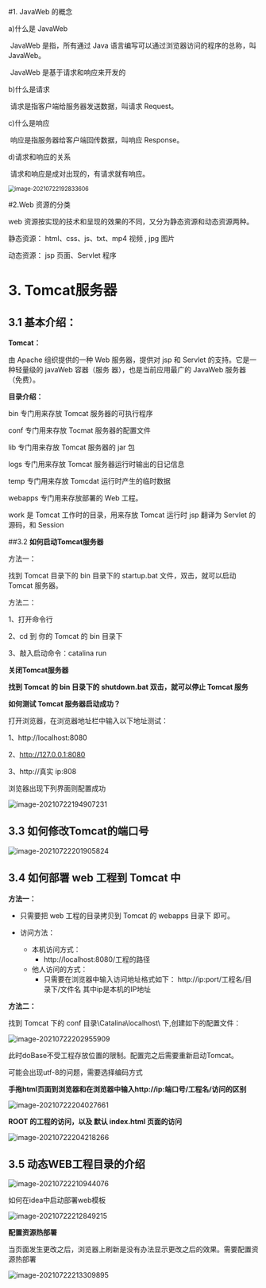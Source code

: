 #1. JavaWeb 的概念 

a)什么是 JavaWeb 

​	JavaWeb 是指，所有通过 Java 语言编写可以通过浏览器访问的程序的总称，叫 JavaWeb。 

​	JavaWeb 是基于请求和响应来开发的

b)什么是请求 

​	请求是指客户端给服务器发送数据，叫请求 Request。

c)什么是响应 

​	响应是指服务器给客户端回传数据，叫响应 Response。 

d)请求和响应的关系 

​	请求和响应是成对出现的，有请求就有响应。

<img src="JavaWeb.assets/image-20210722192833606.png" alt="image-20210722192833606" style="zoom:80%;" />

#2.Web 资源的分类

web 资源按实现的技术和呈现的效果的不同，又分为静态资源和动态资源两种。 

静态资源： html、css、js、txt、mp4 视频 , jpg 图片 

动态资源： jsp 页面、Servlet 程序



# 3. Tomcat服务器

## 3.1 基本介绍：

**Tomcat：**

由 Apache 组织提供的一种 Web 服务器，提供对 jsp 和 Servlet 的支持。它是一种轻量级的 javaWeb 容器（服务 器），也是当前应用最广的 JavaWeb 服务器（免费）。

**目录介绍：**

bin              专门用来存放 Tomcat 服务器的可执行程序 

conf            专门用来存放 Tocmat 服务器的配置文件 

lib                专门用来存放 Tomcat 服务器的 jar 包 

logs             专门用来存放 Tomcat 服务器运行时输出的日记信息 

temp           专门用来存放 Tomcdat 运行时产生的临时数据 

webapps    专门用来存放部署的 Web 工程。

work            是 Tomcat 工作时的目录，用来存放 Tomcat 运行时 jsp 翻译为 Servlet 的源码，和 Session



##3.2 **如何启动Tomcat服务器**

方法一：

找到 Tomcat 目录下的 bin 目录下的 startup.bat 文件，双击，就可以启动 Tomcat 服务器。

方法二：

1、打开命令行

 2、cd 到 你的 Tomcat 的 bin 目录下

3、敲入启动命令：catalina run



**关闭Tomcat服务器**

**找到 Tomcat 的 bin 目录下的 shutdown.bat 双击，就可以停止 Tomcat 服务**



 **如何测试 Tomcat 服务器启动成功？**

 打开浏览器，在浏览器地址栏中输入以下地址测试： 

1、http://localhost:8080 

2、http://127.0.0.1:8080 

3、http://真实 ip:808

浏览器出现下列界面则配置成功

![image-20210722194907231](JavaWeb.assets/image-20210722194907231.png)

## 3.3 如何修改Tomcat的端口号

![image-20210722201905824](JavaWeb.assets/image-20210722201905824.png)

## 3.4 如何部署 web 工程到 Tomcat 中

**方法一：**

+ 只需要把 web 工程的目录拷贝到 Tomcat 的 webapps 目录下 即可。

+ 访问方法：
  + 本机访问方式：
    + http://localhost:8080/工程的路径
  + 他人访问的方式：
    + 只需要在浏览器中输入访问地址格式如下： http://ip:port/工程名/目录下/文件名 其中ip是本机的IP地址



**方法二：**

找到 Tomcat 下的 conf 目录\Catalina\localhost\ 下,创建如下的配置文件：

![image-20210722202955909](JavaWeb.assets/image-20210722202955909.png)

此时doBase不受工程存放位置的限制。配置完之后需要重新启动Tomcat。

可能会出现utf-8的问题，需要选择编码方式



**手拖html页面到浏览器和在浏览器中输入http://ip:端口号/工程名/访问的区别**

![image-20210722204027661](JavaWeb.assets/image-20210722204027661.png)

**ROOT 的工程的访问，以及 默认 index.html 页面的访问**

![image-20210722204218266](JavaWeb.assets/image-20210722204218266.png)

## 3.5 动态WEB工程目录的介绍



![image-20210722210944076](JavaWeb.assets/image-20210722210944076.png)



如何在idea中启动部署web模板

![image-20210722212849215](JavaWeb.assets/image-20210722212849215.png)





**配置资源热部署**

当页面发生更改之后，浏览器上刷新是没有办法显示更改之后的效果。需要配置资源热部署

![image-20210722213309895](JavaWeb.assets/image-20210722213309895.png)

